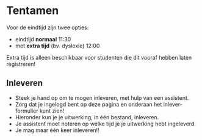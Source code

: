 # Tentamen

Voor de eindtijd zijn twee opties:

- eindtijd **normaal** 11:30
- met **extra tijd** (bv. dyslexie) 12:00

Extra tijd is alleen beschikbaar voor studenten die dit vooraf hebben laten registreren!

## Inleveren

- Steek je hand op om te mogen inleveren, met hulp van een assistent.
- Zorg dat je ingelogd bent op deze pagina en onderaan het inlever-formulier kunt zien!
- Hieronder kun je je uitwerking, in één bestand, inleveren.
- Je assistent moet noteren op welke tijd je je uitwerking hebt ingeleverd.
- Je mag maar één keer inleveren!!
